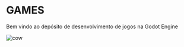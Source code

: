 # GAMES

Bem vindo ao depósito de desenvolvimento de jogos na Godot Engine

![cow](https://media.tenor.com/Rm2mWb9xsakAAAAi/realmcraft-minecraft.gif)

